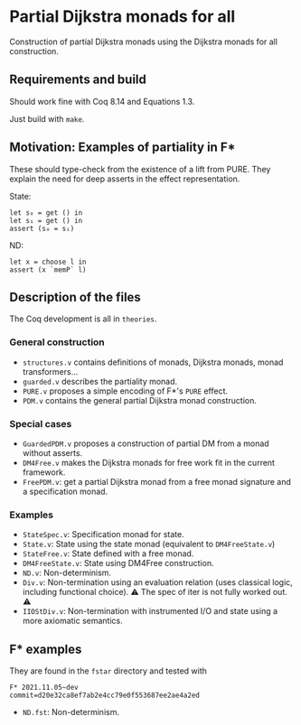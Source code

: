 # Partial Dijkstra monads for all

Construction of partial Dijkstra monads using the Dijkstra monads for all
construction.

## Requirements and build

Should work fine with Coq 8.14 and Equations 1.3.

Just build with `make`.

## Motivation: Examples of partiality in F*

These should type-check from the existence of a lift from PURE.
They explain the need for deep asserts in the effect representation.

State:
```fstar
let s₀ = get () in
let s₁ = get () in
assert (s₀ = s₁)
```

ND:
```fstar
let x = choose l in
assert (x `memP` l)
```

## Description of the files

The Coq development is all in `theories`.

### General construction

- `structures.v` contains definitions of monads, Dijkstra monads, monad
transformers…
- `guarded.v` describes the partiality monad.
- `PURE.v` proposes a simple encoding of F*'s `PURE` effect.
- `PDM.v` contains the general partial Dijkstra monad construction.

### Special cases

- `GuardedPDM.v` proposes a construction of partial DM from a monad without
asserts.
- `DM4Free.v` makes the Dijkstra monads for free work fit in the current
framework.
- `FreePDM.v`: get a partial Dijkstra monad from a free monad signature and
a specification monad.

### Examples

- `StateSpec.v`: Specification monad for state.
- `State.v`: State using the state monad (equivalent to `DM4FreeState.v`)
- `StateFree.v`: State defined with a free monad.
- `DM4FreeState.v`: State using DM4Free construction.
- `ND.v`: Non-determinism.
- `Div.v`: Non-termination using an evaluation relation (uses classical logic, including functional choice). ⚠️ The spec of iter is not fully worked out. ⚠️
- `IIOStDiv.v`: Non-termination with instrumented I/O and state using a more axiomatic semantics.

## F* examples

They are found in the `fstar` directory and tested with
```
F* 2021.11.05~dev
commit=d20e32ca8ef7ab2e4cc79e0f553687ee2ae4a2ed
```

- `ND.fst`: Non-determinism.